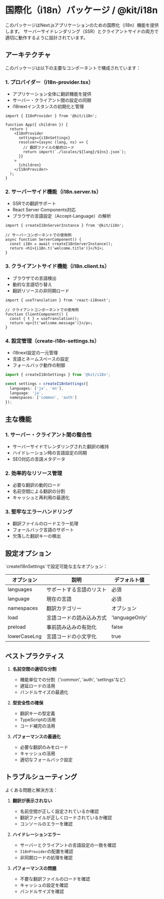 # 国際化（i18n）パッケージ / @kit/i18n

このパッケージはNext.jsアプリケーションのための国際化（i18n）機能を提供します。
サーバーサイドレンダリング（SSR）とクライアントサイドの両方で適切に動作するように設計されています。

## アーキテクチャ

このパッケージは以下の主要なコンポーネントで構成されています：

### 1. プロバイダー（i18n-provider.tsx）
- アプリケーション全体に翻訳機能を提供
- サーバー・クライアント間の設定の同期
- i18nextインスタンスの初期化と管理

```tsx
import { I18nProvider } from '@kit/i18n';

function App({ children }) {
  return (
    <I18nProvider 
      settings={i18nSettings} 
      resolver={async (lang, ns) => {
        // 翻訳ファイルの動的ロード
        return import(`./locales/${lang}/${ns}.json`);
      }}
    >
      {children}
    </I18nProvider>
  );
}
```

### 2. サーバーサイド機能（i18n.server.ts）
- SSRでの翻訳サポート
- React Server Components対応
- ブラウザの言語設定（Accept-Language）の解析

```tsx
import { createI18nServerInstance } from '@kit/i18n';

// サーバーコンポーネントでの使用例
async function ServerComponent() {
  const i18n = await createI18nServerInstance();
  return <h1>{i18n.t('welcome.title')}</h1>;
}
```

### 3. クライアントサイド機能（i18n.client.ts）
- ブラウザでの言語検出
- 動的な言語切り替え
- 翻訳リソースの非同期ロード

```tsx
import { useTranslation } from 'react-i18next';

// クライアントコンポーネントでの使用例
function ClientComponent() {
  const { t } = useTranslation();
  return <p>{t('welcome.message')}</p>;
}
```

### 4. 設定管理（create-i18n-settings.ts）
- i18next設定の一元管理
- 言語とネームスペースの設定
- フォールバック動作の制御

```typescript
import { createI18nSettings } from '@kit/i18n';

const settings = createI18nSettings({
  languages: ['ja', 'en'],
  language: 'ja',
  namespaces: ['common', 'auth']
});
```

## 主な機能

### 1. サーバー・クライアント間の整合性
- サーバーサイドでレンダリングされた翻訳の維持
- ハイドレーション時の言語設定の同期
- SEO対応の言語メタデータ

### 2. 効率的なリソース管理
- 必要な翻訳の動的ロード
- 名前空間による翻訳の分割
- キャッシュと再利用の最適化

### 3. 堅牢なエラーハンドリング
- 翻訳ファイルのロードエラー処理
- フォールバック言語のサポート
- 欠落した翻訳キーの検出

## 設定オプション

\`createI18nSettings\`で設定可能な主なオプション：

| オプション | 説明 | デフォルト値 |
|------------|------|--------------|
| languages | サポートする言語のリスト | 必須 |
| language | 現在の言語 | 必須 |
| namespaces | 翻訳カテゴリー | オプション |
| load | 言語コードの読み込み方式 | 'languageOnly' |
| preload | 事前読み込みの有効化 | false |
| lowerCaseLng | 言語コードの小文字化 | true |

## ベストプラクティス

1. **名前空間の適切な分割**
   - 機能単位での分割（'common', 'auth', 'settings'など）
   - 遅延ロードの活用
   - バンドルサイズの最適化

2. **型安全性の確保**
   - 翻訳キーの型定義
   - TypeScriptの活用
   - コード補完の活用

3. **パフォーマンスの最適化**
   - 必要な翻訳のみをロード
   - キャッシュの活用
   - 適切なフォールバック設定

## トラブルシューティング

よくある問題と解決方法：

1. **翻訳が表示されない**
   - 名前空間が正しく設定されているか確認
   - 翻訳ファイルが正しくロードされているか確認
   - コンソールのエラーを確認

2. **ハイドレーションエラー**
   - サーバーとクライアントの言語設定の一致を確認
   - `I18nProvider`の配置を確認
   - 非同期ロードの処理を確認

3. **パフォーマンスの問題**
   - 不要な翻訳ファイルのロードを確認
   - キャッシュの設定を確認
   - バンドルサイズを確認 